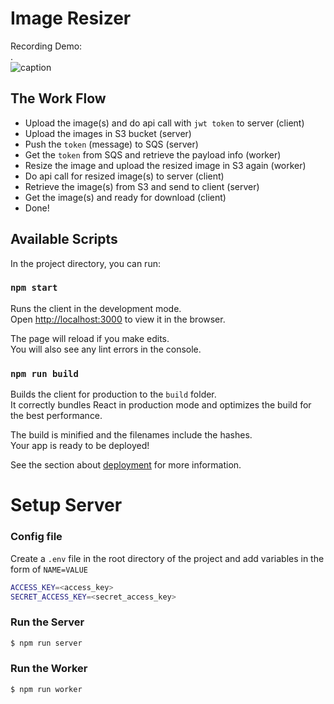 # Image Resizer

Recording Demo:  
.  
![caption](./demo/image-resizer-demo.gif)


## The Work Flow

- Upload the image(s) and do api call with `jwt token` to server (client)
- Upload the images in S3 bucket (server)
- Push the `token` (message) to SQS (server)
- Get the `token` from SQS and retrieve the payload info (worker)
- Resize the image and upload the resized image in S3 again (worker)
- Do api call for resized image(s) to server (client)
- Retrieve the image(s) from S3 and send to client (server)
- Get the image(s) and ready for download (client)
- Done! 


## Available Scripts

In the project directory, you can run:

### `npm start`

Runs the client in the development mode.\
Open [http://localhost:3000](http://localhost:3000) to view it in the browser.

The page will reload if you make edits.\
You will also see any lint errors in the console.

### `npm run build`

Builds the client for production to the `build` folder.\
It correctly bundles React in production mode and optimizes the build for the best performance.

The build is minified and the filenames include the hashes.\
Your app is ready to be deployed!

See the section about [deployment](https://facebook.github.io/create-react-app/docs/deployment) for more information.


# Setup Server

### Config file
Create a `.env` file in the root directory of the project and add variables in the form of `NAME=VALUE`

```sh
ACCESS_KEY=<access_key>
SECRET_ACCESS_KEY=<secret_access_key>
```

### Run the Server

```sh
$ npm run server
```

### Run the Worker

```sh
$ npm run worker
```